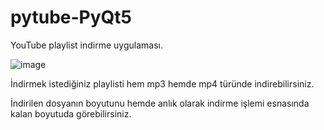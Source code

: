 # pytube-PyQt5

YouTube playlist indirme uygulaması.

![image](https://user-images.githubusercontent.com/65891055/127139988-f9ad4b6f-84d4-40cb-a247-ac3fcf94e086.png)


İndirmek istediğiniz playlisti hem mp3 hemde mp4 türünde indirebilirsiniz. 

İndirilen dosyanın boyutunu hemde anlık olarak indirme işlemi esnasında kalan boyutuda görebilirsiniz.
